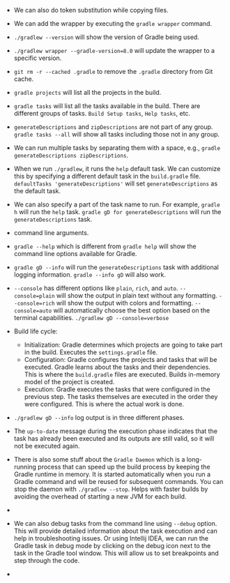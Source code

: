
- We can also do token substitution while copying files.
- We can add the wrapper by executing the `gradle wrapper` command.
- `./gradlew --version` will show the version of Gradle being used.
- `./gradlew wrapper --gradle-version=8.0` will update the wrapper to a specific version.
- `git rm -r --cached .gradle` to remove the `.gradle` directory from Git cache.
- `gradle projects` will list all the projects in the build.
- `gradle tasks` will list all the tasks available in the build. There are different groups of tasks. `Build Setup tasks`, `Help tasks`, etc.
- `generateDescriptions` and `zipDescriptions` are not part of any group. `gradle tasks --all` will show all tasks including those not in any group.
- We can run multiple tasks by separating them with a space, e.g., `gradle generateDescriptions zipDescriptions`.
- When we run `./gradlew`, it runs the `help` default task. We can customize this by specifying a different default task in the `build.gradle` file. `defaultTasks 'generateDescriptions'` will set `generateDescriptions` as the default task.
- We can also specify a part of the task name to run. For example, `gradle h` will run the `help` task. `gradle gD for generateDescriptions` will run the `generateDescriptions` task.
- command line arguments. 
- `gradle --help` which is different from `gradle help` will show the command line options available for Gradle.
- `gradle gD --info` will run the `generateDescriptions` task with additional logging information. `gradle --info gD` will also work.
- `--console` has different options like `plain`, `rich`, and `auto`. `--console=plain` will show the output in plain text without any formatting. `--console=rich` will show the output with colors and formatting. `--console=auto` will automatically choose the best option based on the terminal capabilities. `./gradlew gD --console=verbose`


- Build life cycle: 
  - Initialization: Gradle determines which projects are going to take part in the build. Executes the `settings.gradle` file.
  - Configuration: Gradle configures the projects and tasks that will be executed. Gradle learns about the tasks and their dependencies. This is where the `build.gradle` files are executed. Builds in-memory model of the project is created.
  - Execution: Gradle executes the tasks that were configured in the previous step. The tasks themselves are executed in the order they were configured. This is where the actual work is done.
- `./gradlew gD --info` log output is in three different phases.
- The `up-to-date` message during the execution phase indicates that the task has already been executed and its outputs are still valid, so it will not be executed again.

- There is also some stuff about the `Gradle Daemon` which is a long-running process that can speed up the build process by keeping the Gradle runtime in memory. It is started automatically when you run a Gradle command and will be reused for subsequent commands. You can stop the daemon with `./gradlew --stop`. Helps with faster builds by avoiding the overhead of starting a new JVM for each build.
- 
- We can also debug tasks from the command line using `--debug` option. This will provide detailed information about the task execution and can help in troubleshooting issues. Or using Intellij IDEA, we can run the Gradle task in debug mode by clicking on the debug icon next to the task in the Gradle tool window. This will allow us to set breakpoints and step through the code.
- 

